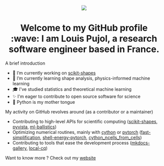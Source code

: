 <h1 align="center">
  <a href="https://git.io/typing-svg">
    <img src="https://readme-typing-svg.herokuapp.com/?lines=Hello,+world!&center=true&size=25">
  </a>
</h1>

<h1 align="center">Welcome to my GitHub profile :wave: I am Louis Pujol, a research software engineer based in France.</h1>

A brief introduction
- 🔭 I’m currently working on [scikit-shapes](https://github.com/scikit-shapes/scikit-shapes)
- 🌱 I’m currently learning shape analysis, physics-informed machine learning
- 🎓 I've studied statistics and theoretical machine learning
- ✨ I'm eager to contribute to open source software for science
- 🐍 Python is my mother tongue

My activity on GitHub revolves around (as a contributor or a maintainer)
- Contributing to high-level APIs for scientific computing ([scikit-shapes](https://github.com/scikit-shapes/scikit-shapes), [pyvista](https://github.com/pyvista/pyvista), [ml-ballistics](https://github.com/Louis-Pujol/ml-ballistics))
- Optimizing numerical routines, mainly with [cython](https://cython.org/) or [pytorch](https://pytorch.org/) ([fast-simplification](https://github.com/pyvista/fast-simplification), [shell-energy-pytorch](https://github.com/Louis-Pujol/shell-energy-pytorch), [cython_ncells_from_cells](https://github.com/Louis-Pujol/cython_ncells_from_cells))
- Contributing to tools that ease the development process ([mkdocs-gallery](https://github.com/smarie/mkdocs-gallery), [local-cq](https://github.com/Louis-Pujol/local-cq))

Want to know more ? Check out my [website](https://louis-pujol.github.io/)
<!--
<p align= "center">
  <img height= "145" src="http://github-profile-summary-cards.vercel.app/api/cards/stats?username=Louis-Pujol&theme=react" />
  <img height= "145" src="http://github-profile-summary-cards.vercel.app/api/cards/most-commit-language?username=Louis-Pujol&theme=react&hide=jupyter%20notebook" />
  <img height= "145" src="http://github-profile-summary-cards.vercel.app/api/cards/productive-time?username=Louis-Pujol&theme=react&utcOffset=1" />
</p>
-->

<!--
**Louis-Pujol/Louis-Pujol** is a ✨ _special_ ✨ repository because its `README.md` (this file) appears on your GitHub profile.

Here are some ideas to get you started:

- 🔭 I’m currently working on ...
- 🌱 I’m currently learning ...
- 👯 I’m looking to collaborate on ...
- 🤔 I’m looking for help with ...
- 💬 Ask me about ...
- 📫 How to reach me: ...
- 😄 Pronouns: ...
- ⚡ Fun fact: ...
-->
